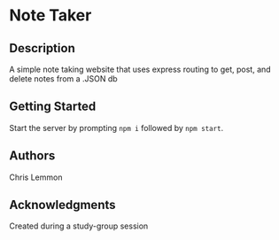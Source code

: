 # Note Taker

## Description

A simple note taking website that uses express routing to get, post, and delete notes from a .JSON db

## Getting Started

Start the server by prompting `npm i` followed by `npm start`.

## Authors

Chris Lemmon

## Acknowledgments

Created during a study-group session
